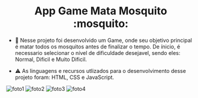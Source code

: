 <h1 align="center">App Game Mata Mosquito :mosquito:</h1>

- 📂 Nesse projeto foi desenvolvido um Game, onde seu objetivo principal é matar todos os mosquitos antes de finalizar o tempo. De ínicio, é necessario selecionar o nível de dificuldade desejavel, sendo eles: Normal, Dificil e Muito Dificil.

- ⚠️ As linguagens e recursos utlizados para o desenvolvimento desse projeto foram: HTML, CSS e JavaScript.


![foto1](https://user-images.githubusercontent.com/109612954/236110896-a9846d26-e838-448d-ab1d-7cc504117413.png)
![foto2](https://user-images.githubusercontent.com/109612954/236110903-f53fb9ec-01c0-4a93-b04d-2cf322db0b49.png)
![foto3](https://user-images.githubusercontent.com/109612954/236110904-482a31d6-ab3b-4d4d-96a6-a5aa0432ec62.png)
![foto4](https://user-images.githubusercontent.com/109612954/236110906-6a2251a6-ecdc-46cb-8ecf-46838a4f1272.png)

